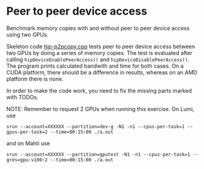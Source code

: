 # Peer to peer device access

Benchmark memory copies with and without peer to peer device access using two
GPUs.

Skeleton code [hip-p2pcopy.cpp](hip-p2pcopy.cpp) tests peer to peer device access between two GPUs by doing a series of memory copies. The test is evaluated after calling `hipDeviceEnablePeerAccess()` and `hipDeviceDisablePeerAccess()`. The program prints calculated bandwith and time for both cases. On a CUDA platform, there should be a difference in results, whereas on an AMD platform there is none. 

In order to make the code work, you need to fix the missing parts marked with TODOs.

NOTE: Remember to request 2 GPUs when running this exercise. On Lumi, use
```
srun --account=XXXXXX --partition=dev-g -N1 -n1 --cpus-per-task=1 --gpus-per-task=2 --time=00:15:00 ./a.out
```
and on Mahti use
```
srun --account=XXXXXX --partition=gputest -N1 -n1 --cpus-per-task=1 --gres=gpu:v100:2 --time=00:15:00 ./a.out
```
